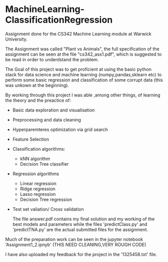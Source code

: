# MachineLearning-ClassificationRegression
Assignment done for the CS342 Machine Learning module at Warwick University. 

The Assignment was called "Plant vs Animals", the full specification of the assignment can be seen at the file "cs342_ass1.pdf", which is suggested to be read in order to underdstand the problem.

The Goal of this project was to get proficient at using the basic python stack for data science and machine learning (numpy,pandas,sklearn etc) to perform some basic regression and classification of some corrupt data (this was unkown at the beginning).

By working through this project I was able ,among other things, of learning the theory and the preactice of:
- Basic data exploration and visualisation
- Preprocessing and data cleaning
- Hyperparemteres optimization via grid search
- Feature Selection
- Classification algorithms:
    - kNN algorithm
    - Decision Tree classifier
- Regression algorithms
  - Linear regression
  - Ridge regression
  - Lasso regression
  - Decision Tree regression
- Test set valiation/ Cross validation
  
  
  The file answer.pdf contains my final solution and my working of the best models and parameters while the files 'predictClass.py' and 'predictTNA.py' are the actual submitted files for the assignment.
 
 Much of the preparation work can be seen in the jupyter notebook 'Assignment1_2.ipnyb' (THIS NEED CLEANING,VERY ROUGH CODE)
  
I have also uploaded my feedback for the project in the '1325458.txt' file.
  
